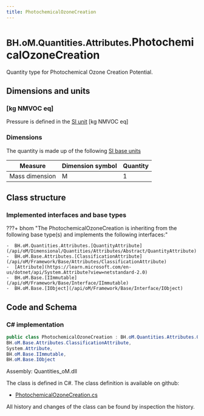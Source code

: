 ```yaml
---
title: PhotochemicalOzoneCreation
---
```


# <small>BH.oM.Quantities.Attributes.</small>**PhotochemicalOzoneCreation**

Quantity type for Photochemical Ozone Creation Potential.

## Dimensions and units

### [kg NMVOC eq]

Pressure is defined in the [SI unit](https://bhom.xyz/documentation/BHoM_oM/BHoM-Units-conventions/) [kg NMVOC eq]

### Dimensions

The quantity is made up of the following [SI base units](https://en.wikipedia.org/wiki/SI_base_unit)

| Measure        | Dimension symbol | Quantity |
|------------------|--------|----------|
| Mass dimension |  M  |1  |


## Class structure

### Implemented interfaces and base types

???+ bhom "The PhotochemicalOzoneCreation is inheriting from the following base type(s) and implements the following interfaces:"

    -  BH.oM.Quantities.Attributes.[QuantityAttribute](/api/oM/Dimensional/Quantities/Attributes/Abstract/QuantityAttribute)
    -  BH.oM.Base.Attributes.[ClassificationAttribute](/api/oM/Framework/Base/Attributes/ClassificationAttribute)
    -  [Attribute](https://learn.microsoft.com/en-us/dotnet/api/System.Attribute?view=netstandard-2.0)
    -  BH.oM.Base.[IImmutable](/api/oM/Framework/Base/Interface/IImmutable)
    -  BH.oM.Base.[IObject](/api/oM/Framework/Base/Interface/IObject)




## Code and Schema

### C# implementation

``` C# title="C#"
public class PhotochemicalOzoneCreation : BH.oM.Quantities.Attributes.QuantityAttribute,
BH.oM.Base.Attributes.ClassificationAttribute,
System.Attribute,
BH.oM.Base.IImmutable,
BH.oM.Base.IObject
```

Assembly: Quantities_oM.dll

The class is defined in C#. The class definition is available on github:

- [PhotochemicalOzoneCreation.cs](https://github.com/BHoM/BHoM/blob/develop/Quantities_oM/Attributes\PhotochemicalOzoneCreation.cs)

All history and changes of the class can be found by inspection the history.
